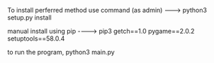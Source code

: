 To install perferred method use command (as admin) ---> python3 setup.py install


manual install using pip ----> pip3 getch==1.0 pygame==2.0.2 setuptools==58.0.4


to run the program, python3 main.py 
